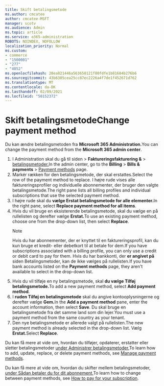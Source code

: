 ```yaml
---
title: Skift betalingsmetode
ms.author: cmcatee
author: cmcatee-MSFT
manager: scotv
ms.audience: Admin
ms.topic: article
ms.service: o365-administration
ROBOTS: NOINDEX, NOFOLLOW
localization_priority: Normal
ms.custom:
- commerce
- "1500001"
- "277"
- "4852"
ms.openlocfilehash: 28ea821446a563650121f80fdfe1b81604b276b6
ms.sourcegitcommit: 43b6305cea25cc87ec2226a4f7de1f452671d762
ms.translationtype: MT
ms.contentlocale: da-DK
ms.lasthandoff: 02/09/2021
ms.locfileid: "50152372"
---
```

# <a name="change-payment-method"></a><span data-ttu-id="0a13a-102">Skift betalingsmetode</span><span class="sxs-lookup"><span data-stu-id="0a13a-102">Change payment method</span></span>

<span data-ttu-id="0a13a-103">Du kan ændre betalingsmetoden fra **Microsoft 365 Administration.**</span><span class="sxs-lookup"><span data-stu-id="0a13a-103">You can change the payment method from the **Microsoft 365 admin center**.</span></span>
  
1. <span data-ttu-id="0a13a-104">I Administration skal du gå til siden  >  **Faktureringsfakturering &**  >  [betalingsmetoder.](https://go.microsoft.com/fwlink/p/?linkid=2018806)</span><span class="sxs-lookup"><span data-stu-id="0a13a-104">In the admin center, go to the **Billing** > **Bills & payments** > [Payment methods](https://go.microsoft.com/fwlink/p/?linkid=2018806) page.</span></span>
2. <span data-ttu-id="0a13a-105">Markér rækken for den betalingsmetode, der skal erstattes.</span><span class="sxs-lookup"><span data-stu-id="0a13a-105">Select the row of the payment method to replace.</span></span> <span data-ttu-id="0a13a-106">I højre rude vises alle faktureringsprofiler og individuelle abonnementer, der bruger den valgte betalingsmetode.</span><span class="sxs-lookup"><span data-stu-id="0a13a-106">The right pane lists all billing profiles and individual subscriptions that use the selected payment method.</span></span>
3. <span data-ttu-id="0a13a-107">I højre rude skal du **vælge Erstat betalingsmetode for alle elementer.**</span><span class="sxs-lookup"><span data-stu-id="0a13a-107">In the right pane, select **Replace payment method for all items**.</span></span>
4. <span data-ttu-id="0a13a-108">Hvis du vil bruge en eksisterende betalingsmetode, skal du vælge en på rullelisten og derefter vælge **Erstat.**</span><span class="sxs-lookup"><span data-stu-id="0a13a-108">To use an existing payment method, choose one from the drop-down list, then select **Replace**.</span></span>
    > [!NOTE]
    > <span data-ttu-id="0a13a-109">Hvis du har abonnementer, der er knyttet til en faktureringsprofil, kan du kun bruge et kredit- eller debetkort til at betale for dem.</span><span class="sxs-lookup"><span data-stu-id="0a13a-109">If you have subscriptions associated with a billing profile, you can only use a credit or debit card to pay for them.</span></span> <span data-ttu-id="0a13a-110">Hvis du har bankkonti, der **er angivet på** siden Betalingsmetoder, kan de ikke vælges på rullelisten.</span><span class="sxs-lookup"><span data-stu-id="0a13a-110">If you have bank accounts listed on the **Payment methods** page, they aren't available to select in the drop-down list.</span></span>
5. <span data-ttu-id="0a13a-111">Hvis du vil tilføje en ny betalingsmetode, skal **du vælge Tilføj betalingsmetode.**</span><span class="sxs-lookup"><span data-stu-id="0a13a-111">To add a new payment method, select **Add payment method**.</span></span>
6. <span data-ttu-id="0a13a-112">I **ruden Tilføj en betalingsmetode** skal du angive kontooplysningerne og derefter vælge **Gem.**</span><span class="sxs-lookup"><span data-stu-id="0a13a-112">In the **Add a payment method** pane, enter the account information, then select **Save**.</span></span> <span data-ttu-id="0a13a-113">Du skal bruge en betalingsmetode fra det samme land som din lejer.</span><span class="sxs-lookup"><span data-stu-id="0a13a-113">You must use a payment method from the same country as your tenant.</span></span>
7. <span data-ttu-id="0a13a-114">Den nye betalingsmetode er allerede valgt på rullelisten.</span><span class="sxs-lookup"><span data-stu-id="0a13a-114">The new payment method is already selected in the drop-down list.</span></span> <span data-ttu-id="0a13a-115">Vælg **Erstat.**</span><span class="sxs-lookup"><span data-stu-id="0a13a-115">Select **Replace**.</span></span>

<span data-ttu-id="0a13a-116">Du kan få mere at vide om, hvordan du tilføjer, opdaterer, erstatter eller sletter betalingsmetoder [under Administrer betalingsmetoder.](https://docs.microsoft.com/microsoft-365/commerce/billing-and-payments/manage-payment-methods)</span><span class="sxs-lookup"><span data-stu-id="0a13a-116">To learn how to add, update, replace, or delete payment methods, see [Manage payment methods](https://docs.microsoft.com/microsoft-365/commerce/billing-and-payments/manage-payment-methods).</span></span>

<span data-ttu-id="0a13a-117">Du kan få mere at vide om, hvordan du skifter mellem betalingsmetoder, [under Sådan betaler du for dit abonnement.](https://docs.microsoft.com/microsoft-365/commerce/billing-and-payments/pay-for-your-subscription)</span><span class="sxs-lookup"><span data-stu-id="0a13a-117">To learn how to change between payment methods, see [How to pay for your subscription](https://docs.microsoft.com/microsoft-365/commerce/billing-and-payments/pay-for-your-subscription).</span></span>
